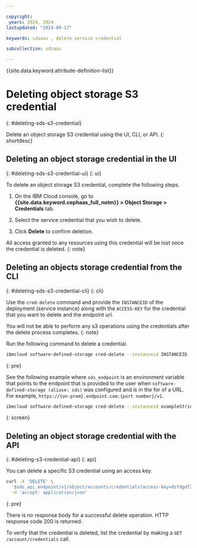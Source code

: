 ```yaml
---

copyright:
 years: 2024, 2024
lastupdated: "2024-09-17"

keywords: sdsaas , delete service credential

subcollection: sdsaas

---
```


{{site.data.keyword.attribute-definition-list}}

# Deleting object storage S3 credential
{: #deleting-sds-s3-credential}

Delete an object storage S3 credential using the UI, CLI, or API.
{: shortdesc}


## Deleting an object storage credential in the UI
{: #deleting-sds-s3-credential-ui}
{: ui}

To delete an object storage S3 credential, complete the following steps.

1. On the IBM Cloud console, go to **{{site.data.keyword.cephaas_full_notm}} > Object Storage > Credentials** tab.

2. Select the service credential that you wish to delete.

3. Click **Delete** to confirm deletion.

All access granted to any resources using this credential will be lost once the credential is deleted.
{: note}


## Deleting an objects storage credential from the CLI
{: #deleting-sds-s3-credential-cli}
{: cli}

Use the `cred-delete` command and provide the `INSTANCEID` of the deployment (service instance) along with the `ACCESS-KEY` for the credential that you want to delete and the endpoint url.

You will not be able to perform any s3 operations using the credentials after the delete process completes.
{: note}

Run the following command to delete a credential.

```sh
ibmcloud software-defined-storage cred-delete --instanceid INSTANCEID --access-key ACCESS-KEY --url string
```
{: pre}

See the following example where `sds_endpoint` is an environment variable that points to the endpoint that is provided to the user when `software-defined-storage (aliase: sds)` was configured and is in the for of a URL. For example, `https://{on-prem}.endpoint.com:{port number}/v1`.

```bash
ibmcloud software-defined-storage cred-delete --instanceid exampleString --access-key exampleString --url $sds_endpoint
```
{: screen}


## Deleting an object storage credential with the API
{: #deleting-s3-credential-api}
{: api}

You can delete a specific S3 credential using an access key.

```sh
curl -X 'DELETE' \
  '$sds_api_endpoint/v1/object/accounts/credentials?access-key=dsfdgdf2343435666' \
  -H 'accept: application/json'

```
{: pre}

There is no response body for a successful delete operation. HTTP response code 200 is returned.


To verify that the credential is deleted, list the credential by making a `GET /account/credentials` call.
